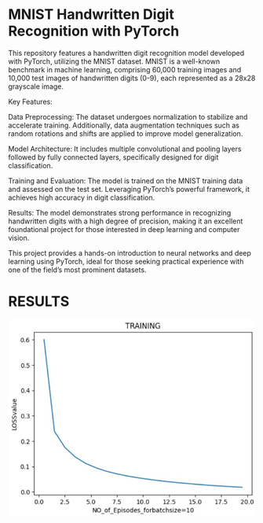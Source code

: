 # MNIST Handwritten Digit Recognition with PyTorch

This repository features a handwritten digit recognition model developed with PyTorch, utilizing the MNIST dataset. MNIST is a well-known benchmark in machine learning, comprising 60,000 training images and 10,000 test images of handwritten digits (0-9), each represented as a 28x28 grayscale image.

Key Features:

Data Preprocessing: The dataset undergoes normalization to stabilize and accelerate training. Additionally, data augmentation techniques such as random rotations and shifts are applied to improve model generalization.

Model Architecture: It includes multiple convolutional and pooling layers followed by fully connected layers, specifically designed for digit classification.

Training and Evaluation: The model is trained on the MNIST training data and assessed on the test set. Leveraging PyTorch’s powerful framework, it achieves high accuracy in digit classification.

Results: The model demonstrates strong performance in recognizing handwritten digits with a high degree of precision, making it an excellent foundational project for those interested in deep learning and computer vision.

This project provides a hands-on introduction to neural networks and deep learning using PyTorch, ideal for those seeking practical experience with one of the field’s most prominent datasets.

# RESULTS
![Training Graph](Mnist_training_graph.jpeg)

